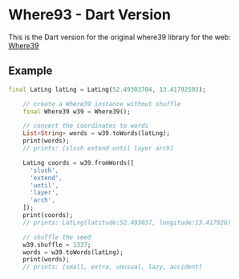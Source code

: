 # Where93 - Dart Version
This is the Dart version for the original where39 library for the web: [Where39](https://github.com/arcbtc/where39)



## Example


```Dart
final LatLng latLng = LatLng(52.49303704, 13.41792593);

    // create a Where39 instance without shuffle
    final Where39 w39 = Where39();

    // convert the coordinates to words
    List<String> words = w39.toWords(latLng);
    print(words);
    // prints: [slush extend until layer arch]

    LatLng coords = w39.fromWords([
      'slush',
      'extend',
      'until',
      'layer',
      'arch',
    ]);
    print(coords);
    // prints: LatLng(latitude:52.493037, longitude:13.417926)

    // shuffle the seed
    w39.shuffle = 1337;
    words = w39.toWords(latLng);
    print(words);
    // prints: [small, extra, unusual, lazy, accident]
```